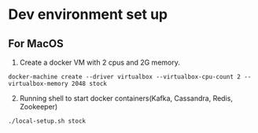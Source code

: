 # Dev environment set up
## For MacOS

1. Create a docker VM with 2 cpus and 2G memory.

```
docker-machine create --driver virtualbox --virtualbox-cpu-count 2 --virtualbox-memory 2048 stock
```

2. Running shell to start docker containers(Kafka, Cassandra, Redis, Zookeeper)

```
./local-setup.sh stock
```